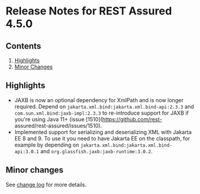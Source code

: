 # Release Notes for REST Assured 4.5.0 #

## Contents
1. [Highlights](#highlights)
1. [Minor Changes](#minor-changes)

## Highlights
* JAXB is now an optional dependency for XmlPath and is now longer required. Depend on `jakarta.xml.bind:jakarta.xml.bind-api:2.3.3` and `com.sun.xml.bind:jaxb-impl:2.3.3` to re-introduce support for JAXB if you're using Java 11+ (issue [1510](https://github.com/rest-
assured/rest-assured/issues/1510).
* Implemented support for serializing and deserializing XML with Jakarta EE 8 and 9. To use it you need to have Jakarta EE on the classpath, for example by depending on `jakarta.xml.bind:jakarta.xml.bind-api:3.0.1` and `org.glassfish.jaxb:jaxb-runtime:3.0.2`.


## Minor changes ##

See [change log](https://github.com/rest-assured/rest-assured/raw/master/changelog.txt) for more details.